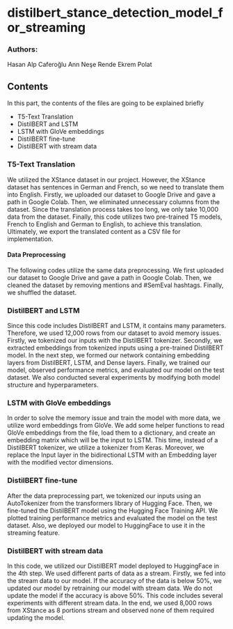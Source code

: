 # distilbert_stance_detection_model_for_streaming


### Authors:
Hasan Alp Caferoğlu
Ann Neşe Rende
Ekrem Polat

## Contents

In this part, the contents of the files are going to be explained briefly
- T5-Text Translation
- DistilBERT and LSTM
- LSTM with GloVe embeddings
- DistilBERT fine-tune
- DistilBERT with stream data

### T5-Text Translation
We utilized the XStance dataset in our project. However, the XStance dataset has sentences in German and French, so we need to translate them into English. Firstly, we uploaded our dataset to Google Drive and gave a path in Google Colab. Then, we eliminated unnecessary columns from the dataset. Since the translation process takes too long, we only take 10,000 data from the dataset. Finally, this code utilizes two pre-trained T5 models, French to English and German to English, to achieve this translation. Ultimately, we export the translated content as a CSV file for implementation.

#### Data Preprocessing
The following codes utilize the same data preprocessing. We first uploaded our dataset to Google Drive and gave a path in Google Colab. Then, we cleaned the dataset by removing mentions and #SemEval hashtags. Finally, we shuffled the dataset.


### DistilBERT and LSTM
Since this code includes DistilBERT and LSTM, it contains many parameters. Therefore, we used 12,000 rows from our dataset to avoid memory issues. Firstly, we tokenized our inputs with the DistilBERT tokenizer. Secondly, we extracted embeddings from tokenized inputs using a pre-trained DistilBERT model. In the next step, we formed our network containing embedding layers from DistilBERT, LSTM, and Dense layers. Finally, we trained our model, observed performance metrics, and evaluated our model on the test dataset. We also conducted several experiments by modifying both model structure and hyperparameters.


### LSTM with GloVe embeddings
In order to solve the memory issue and train the model with more data, we utilize word embeddings from GloVe. We add some helper functions to read GloVe embeddings from the file, load them to a dictionary, and create an embedding matrix which will be the input to LSTM. This time, instead of a DistilBERT tokenizer, we utilize a tokenizer from Keras. Moreover, we replace the Input layer in the bidirectional LSTM with an Embedding layer with the modified vector dimensions.

### DistilBERT fine-tune
After the data preprocessing part, we tokenized our inputs using an AutoTokenizer from the transformers library of Hugging Face. Then, we fine-tuned the DistilBERT model using the Hugging Face Training API. We plotted training performance metrics and evaluated the model on the test dataset. Also, we deployed our model to HuggingFace to use it in the streaming feature.

### DistilBERT with stream data
In this code, we utilized our DistilBERT model deployed to HuggingFace in the 4th step. We used different parts of data as a stream. Firstly, we fed into the stream data to our model. If the accuracy of the data is below 50%, we updated our model by retraining our model with stream data. We do not update the model if the accuracy is above 50%. This code includes several experiments with different stream data. In the end, we used 8,000 rows from XStance as 8 portions stream and observed none of them required updating the model.



